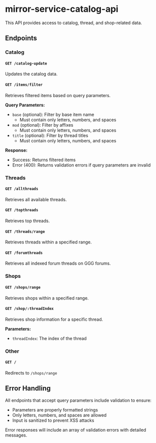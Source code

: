 # mirror-service-catalog-api
This API provides access to catalog, thread, and shop-related data.

## Endpoints

### Catalog
#### `GET /catalog-update`
Updates the catalog data.

#### `GET /items/filter`
Retrieves filtered items based on query parameters.

**Query Parameters:**
- `base` (optional): Filter by base item name
  - Must contain only letters, numbers, and spaces
- `mod` (optional): Filter by affixes
  - Must contain only letters, numbers, and spaces
- `title` (optional): Filter by thread titles
  - Must contain only letters, numbers, and spaces

**Response:**
- Success: Returns filtered items
- Error (400): Returns validation errors if query parameters are invalid

### Threads

#### `GET /allthreads`
Retrieves all available threads.

#### `GET /topthreads`
Retrieves top threads.

#### `GET /threads/range`
Retrieves threads within a specified range.

#### `GET /forumthreads`
Retrieves all indexed forum threads on GGG forums.

### Shops

#### `GET /shops/range`
Retrieves shops within a specified range.

#### `GET /shop/:threadIndex`
Retrieves shop information for a specific thread.

**Parameters:**
- `threadIndex`: The index of the thread

### Other

#### `GET /`
Redirects to `/shops/range`

## Error Handling

All endpoints that accept query parameters include validation to ensure:
- Parameters are properly formatted strings
- Only letters, numbers, and spaces are allowed
- Input is sanitized to prevent XSS attacks

Error responses will include an array of validation errors with detailed messages.
